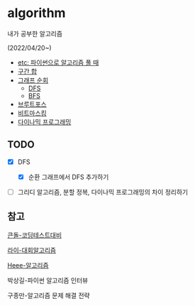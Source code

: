 # algorithm
내가 공부한 알고리즘

(2022/04/20~)



- [etc: 파이썬으로 알고리즘 풀 때](https://github.com/leegwae/algorithms/blob/main/etc.md)
- [구간 합](https://github.com/leegwae/algorithms/blob/main/Prefix%20Sum.md)
- [그래프 순회](https://github.com/leegwae/algorithms/blob/main/Graph%20Traversals.md)
  - [DFS](https://github.com/leegwae/algorithms/blob/main/DFS.md)
  - [BFS](https://github.com/leegwae/algorithms/blob/main/BFS.md)
- [브루트포스](https://github.com/leegwae/algorithms/blob/main/Brute-force%20Search.md)
- [비트마스킹](https://github.com/leegwae/algorithms/blob/main/Bit%20Masking.md)
- [다이나믹 프로그래밍](https://github.com/leegwae/algorithms/blob/main/Dynamic%20Programming.md)




## TODO

- [x] DFS
  - [x] 순환 그래프에서 DFS 추가하기
- [ ] 그리디 알고리즘, 분할 정복, 다이나믹 프로그래밍의 차이 정리하기



## 참고

[큰돌-코딩테스트대비](https://blog.naver.com/jhc9639/222283814653)

[라이-대회알고리즘](https://blog.naver.com/kks227/220769859177)

[Heee-알고리즘](https://gmlwjd9405.github.io/tags#algorithm)

박상길-파이썬 알고리즘 인터뷰

구종만-알고리즘 문제 해결 전략

